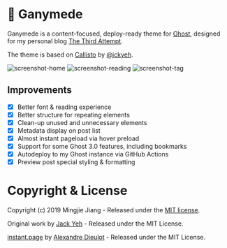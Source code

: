 # 💫 Ganymede

Ganymede is a content-focused, deploy-ready theme for [Ghost](http://github.com/tryghost/ghost/), designed for my personal blog [The Third Attempt](https://blog.mingjie.info).

The theme is based on [Callisto](https://github.com/jckyeh/Callisto-Ghost-Theme) by [@jckyeh](https://github.com/jckyeh/).

![screenshot-home](https://asset.mingjie.info/ganymede.png)
![screenshot-reading](https://asset.mingjie.info/ganymede-2.png)
![screenshot-tag](https://asset.mingjie.info/ganymede-3.png)

## Improvements

- [x] Better font & reading experience
- [x] Better structure for repeating elements
- [x] Clean-up unused and unnecessary elements
- [x] Metadata display on post list
- [x] Almost instant pageload via hover preload
- [x] Support for some Ghost 3.0 features, including bookmarks
- [x] Autodeploy to my Ghost instance via GitHub Actions
- [x] Preview post special styling & formatting

# Copyright & License

Copyright (c) 2019 Mingjie Jiang - Released under the [MIT license](LICENSE).

Original work by [Jack Yeh](https://github.com/jckyeh/) - Released under the MIT License.

[instant.page](https://github.com/instantpage/instant.page/) by [Alexandre Dieulot](https://dieulot.fr/) - Released under the MIT License.